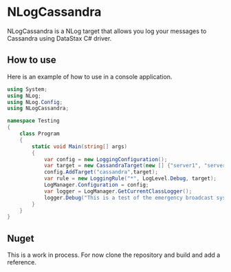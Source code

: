 # NLogCassandra #

NLogCassandra is a NLog target that allows you log your messages to Cassandra using DataStax C# driver.


## How to use ##

Here is an example of how to use in a console application.

```csharp
using System;
using NLog;
using NLog.Config;
using NLogCassandra;

namespace Testing
{
	class Program
    {
    	static void Main(string[] args)
        {
	        var config = new LoggingConfiguration();
            var target = new CassandraTarget(new [] {"server1", "server2"}, "yourkeyspace", 2, "yourcolumnfamily");
            config.AddTarget("cassandra",target);
            var rule = new LoggingRule("*", LogLevel.Debug, target);
           	LogManager.Configuration = config;
            var logger = LogManager.GetCurrentClassLogger();
            logger.Debug("This is a test of the emergency broadcast system");
        }
    }
}
```

## Nuget ##

This is a work in process. For now clone the repository and build and add a reference.  
